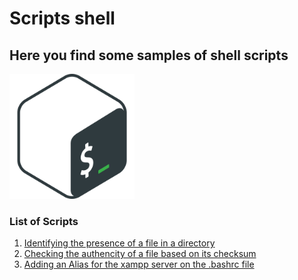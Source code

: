 # Scripts shell

## Here you find some samples of shell scripts

<img src="https://raw.githubusercontent.com/Ramonmelod/scripts-sh/8506011461ac2ada8e1b0291d8bb076e7efc513a/shasumchecker/bash-icon.svg" alt="logo Neovim" width="200" height="auto">

### List of Scripts

1. [Identifying the presence of a file in a directory](https://github.com/Ramonmelod/scripts-sh/tree/main/file-existence-checker)
2. [Checking the authencity of a file based on its checksum](https://github.com/Ramonmelod/scripts-sh/tree/main/shasumchecker)
3. [Adding an Alias for the xampp server on the .bashrc file](https://github.com/Ramonmelod/scripts-sh/tree/main/xamppalias)

